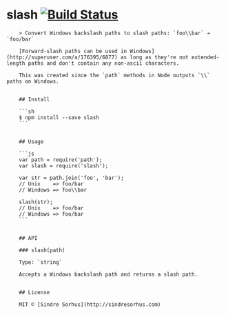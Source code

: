 # slash [![Build Status](https://travis-ci.org/sindresorhus/slash.svg?branch=master)](https://travis-ci.org/sindresorhus/slash)

        > Convert Windows backslash paths to slash paths: `foo\\bar` ➔ `foo/bar`

        [Forward-slash paths can be used in Windows](http://superuser.com/a/176395/6877) as long as they're not extended-length paths and don't contain any non-ascii characters.

        This was created since the `path` methods in Node outputs `\\` paths on Windows.


        ## Install

        ```sh
        $ npm install --save slash
        ```


        ## Usage

        ```js
        var path = require('path');
        var slash = require('slash');

        var str = path.join('foo', 'bar');
        // Unix    => foo/bar
        // Windows => foo\\bar

        slash(str);
        // Unix    => foo/bar
        // Windows => foo/bar
        ```


        ## API

        ### slash(path)

        Type: `string`

        Accepts a Windows backslash path and returns a slash path.


        ## License

        MIT © [Sindre Sorhus](http://sindresorhus.com)

